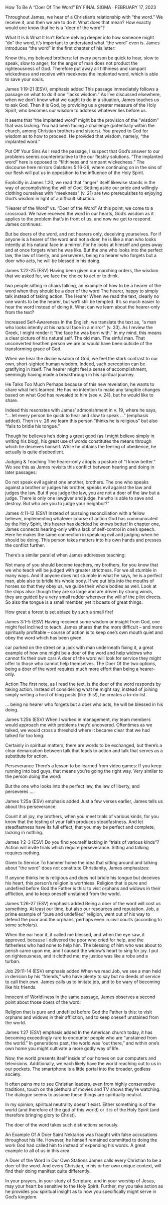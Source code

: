 How To Be A “Doer Of The Word”
BY FINAL SIGMA · FEBRUARY 17, 2023

Throughout James, we hear of a Christian’s relationship with “the word.” We receive it, and then we are to do it. What does that mean? How exactly would one know that he is a “doer of the word”?

What It Is & What It Isn’t
Before delving deeper into how someone might “do” the word, it’s important to understand what “the word” even is. James introduces “the word” in the first chapter of his letter:

Know this, my beloved brothers: let every person be quick to hear, slow to speak, slow to anger; for the anger of man does not product the righteousness of God. Therefore put away all filthiness and rampant wickedness and receive with meekness the implanted word, which is able to save your souls.

James 1:19-21 (ESV), emphasis added
This passage immediately follows a passage on what to do if one “lacks wisdom.” As I’ve discussed elsewhere, when we don’t know what we ought to do in a situation, James teaches us to ask God. Then it is God, by providing us a greater measure of the Holy Spirit, who becomes our wisdom to address whatever lies before us.

It seems that “the implanted word” might be the provision of the “wisdom” that was lacking. You had been facing a challenge (potentially within the church, among Christian brothers and sisters). You prayed to God for wisdom as to how to proceed. He provided that wisdom, namely, “the implanted word.”

Put Off Your Sins
As I read the passage, I suspect that God’s answer to our problems seems counterintuitive to the our fleshly solutions. “The implanted word” here is opposed to “filthiness and rampant wickedness.” The discourse here mirrors Galatians 5:16-26, where continuing on in the sins of our flesh will put us in opposition to the influence of the Holy Spirit.

Explicitly in James 1:20, we read that “anger” itself likewise stands in the way of accomplishing the will of God. Setting aside our pride and willingly clothing ourselves with “meekness” (v. 21) are two prerequisites to enjoying God’s wisdom in light of a difficult situation.

“Hearer of the Word” vs. “Doer of the Word”
At this point, we come to a crossroad. We have received the word in our hearts, God’s wisdom as it applies to the problem that’s in front of us, and now we get to respond. James continues:

But be doers of the word, and not hearers only, deceiving yourselves. For if anyone is a hearer of the word and not a doer, he is like a man who looks intently at his natural face in a mirror. For he looks at himself and goes away and at once forgets what he was like. But the one who looks into the perfect law, the law of liberty, and perseveres, being no hearer who forgets but a doer who acts, he will be blessed in his doing.

James 1:22-25 (ESV)
Having been given our marching orders, the wisdom that we asked for, we face the choice to act or to think.

two people sitting in chairs talking, an example of how to be a hearer of the word when they should be a doer of the word
The hearer, happy to simply talk instead of taking action.
The Hearer
When we read the text, clearly no one wants to be the hearer, but we’ll still be tempted. It’s so much easier to hear the word instead of doing it. What can we learn about the hearer-only from the text?

Increased Self-Awareness
In the English, we translate the text as, “a man who looks intently at his natural face in a mirror” (v. 23). As I review the Greek, I might render it “the face he was born with.” In my mind, this means a clear picture of his natural self. The old man. The sinful man. That unconverted heathen person we are or would have been outside of the transforming grace of God.

When we hear the divine wisdom of God, we feel the stark contrast to our own, short-sighted human wisdom. Indeed, such perception can be gratifying in itself. The hearer might feel a sense of accomplishment, seemingly having made a breakthrough in his spiritual journey.

He Talks Too Much
Perhaps because of this new revelation, he wants to share what he’s learned. He has no intention to make any tangible changes based on what God has revealed to him (see v. 24), but he would like to share.

Indeed this resonates with James’ admonishment in v. 19, where he says, “… let every person be quick to hear and slow to speak …” (emphasis added). Then in v. 26 we learn this person “thinks he is religious” but also “fails to bridle his tongue.”

Though he believes he’s doing a great good (as I might believe simply in writing his blog), his great use of words constitutes the means through which he deceives himself. While he obtains the feeling of obedience, he actually is quite disobedient.

Judging & Teaching
The hearer-only adopts a posture of “I know better.” We see this as James revisits this conflict between hearing and doing in later passages:

Do not speak evil against one another, brothers. The one who speaks against a brother or judges his brother, speaks evil against the law and judges the law. But if you judge the law, you are not a doer of the law but a judge. There is only one lawgiver and judge, he who is able to save and destroy. But who are you to judge your neighbor?”

James 4:11-12 (ESV)
Instead of pursuing reconciliation with a fellow believer, implementing whatever course of action God has communicated by the Holy Spirit, this hearer has decided he knows better! In chapter one, James connects hearing-only with a lack of self-control in one’s speech. Here he makes the same connection in speaking evil and judging when he should be doing. This person takes matters into his own hands and presses the conflict further.

There’s a similar parallel when James addresses teaching:

Not many of you should become teachers, my brothers, for you know that we who teach will be judged with greater strictness. For we all stumble in many ways. And if anyone does not stumble in what he says, he is a perfect man, able also to bridle his whole body. If we put bits into the mouths of horses so that they obey us, we guide their whole bodies as well. Look at the ships also: though they are so large and are driven by strong winds, they are guided by a very small rudder wherever the will of the pilot directs. So also the tongue is a small member, yet it boasts of great things.

How great a forest is set ablaze by such a small fire!

James 3:1-5 (ESV)
Having received some wisdom or insight from God, one might feel inclined to teach. James shares that the more difficult – and more spiritually profitable – course of action is to keep one’s own mouth quiet and obey the word which has been given.

car parked on the street on a jack with man underneath fixing it, a great example of how one might be a doer of the word and help widows who cannot fix their own cars
A doer of the word will look for service they might offer to those who cannot help themselves.
The Doer
Of the two options, being a doer of the word requires much more effort than being a hearer-only.

Action
The first note, as I read the text, is the doer of the word responds by taking action. Instead of considering what he might say, instead of joining simply writing a host of blog posts (like this!), he creates a to-do list.

… being no hearer who forgets but a doer who acts, he will be blessed in his doing.

James 1:25b (ESV)
When I worked in management, my team members would approach me with problems they’d uncovered. Oftentimes as we talked, we would cross a threshold where it became clear that we had talked for too long.

Certainly in spiritual matters, there are words to be exchanged, but there’s a clear demarcation between talk that leads to action and talk that serves as a substitute for action.

Perseverance
There’s a lesson to be learned from video games: If you keep running into bad guys, that means you’re going the right way. Very similar to the person doing the word:

But the one who looks into the perfect law, the law of liberty, and perseveres ….

James 1:25a (ESV) emphasis added
Just a few verses earlier, James tells us about this perseverance:

Count it all joy, my brothers, when you meet trials of various kinds, for you know that the testing of your faith produces steadfastness. And let steadfastness have its full effect, that you may be perfect and complete, lacking in nothing.

James 1:2-3 (ESV)
Do you find yourself lacking in “trials of various kinds”? Action will invite trials which require perseverance. Sitting and talking requires nothing.

Given to Service
To hammer home the idea that sitting around and talking about “the word” does not constitute Christianity, James emphasizes:

If anyone thinks he is religious and does not bridle his tongue but deceives his heart, this person’s religion is worthless. Religion that is pure and undefiled before God the Father is this: to visit orphans and widows in their affliction, and to keep oneself unstained from the world.

James 1:26-27 (ESV) emphasis added
Being a doer of the word will cost us something. At least our time, but also our resources and reputation. Job, a prime example of “pure and undefiled” religion, went out of his way to defend the poor and the orphans, perhaps even in civil courts (according to some scholars).

When the ear hear it, it called me blessed,
and when the eye saw, it approved.
because I delivered the poor who cried for help,
and the fatherless who had none to help him.
The blessing of him who was about to perish came upon me,
and I caused the widow‘s heart to sing for joy.
I put on righteousness, and it clothed me;
my justice was like a robe and a turban.

Job 29:11-14 (ESV) emphasis added
When we read Job, we see a man held in derision by his “friends,” who have plenty to say but no deeds of service to call their own. James calls us to imitate job, and to be wary of becoming like his friends.

Innocent of Worldliness
In the same passage, James observes a second point about those doers of the word:

Religion that is pure and undefiled before God the Father is this: to visit orphans and widows in their affliction, and to keep oneself unstained from the world.

James 1:27 (ESV) emphasis added
In the American church today, it has becoming exceedingly rare to encounter people who are “unstained from the world.” In generations past, the world was “out there,” and within one’s own home you might cultivate a more godly way of life.

Now, the world presents itself inside of our homes on our computers and televisions. Additionally, we each likely have the world reaching out to us in our pockets. The smartphone is a little portal into the broader, godless society.

It often pains me to see Christian leaders, even from highly conservative traditions, touch on the plethora of movies and TV shows they’re watching. The dialogue seems to assume these things are spiritually neutral.

In my opinion, spiritual neutrality doesn’t exist. Either something is of the world (and therefore of the god of this world) or it is of the Holy Spirit (and therefore bringing glory to Christ).

The doer of the word takes such distinctions seriously.

An Example Of A Doer
Saint Nektarios was fraught with false accusations throughout his life. However, he himself remained committed to doing the work God had called him to instead of expending his words. A great example to all of us in this area.


A Doer of the Word In Our Own Stations
James calls every Christian to be a doer of the word. And every Christian, in his or her own unique context, will find their doing manifest quite differently.

In your prayers, in your study of Scripture, and in your worship of Jesus, may your heart be sensitive to the Holy Spirit. Further, my you take action as he provides you spiritual insight as to how you specifically might serve in God’s kingdom.